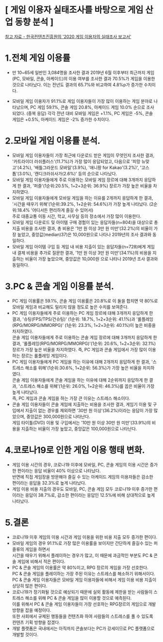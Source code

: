 [ 게임 이용자 실태조사를 바탕으로 게임 산업 동향 분석 ]
=============================

[참고 자료 - 한국컨텐츠진흥원의 '2020 게임 이용자의 실태조사 보고서'](http://www.kocca.kr/cop/bbs/view/B0000147/1842858.do?searchCnd=&searchWrd=&cateTp1=&cateTp2=&useAt=&menuNo=201825&categorys=0&subcate=0&cateCode=&type=&instNo=0&questionTp=&uf_Setting=&recovery=&option1=&option2=&year=&categoryCOM062=&categoryCOM063=&categoryCOM208=&categoryInst=&morePage=&delCode=0&qtp=&pageIndex=1)
  
  
  


1.전체 게임 이용률
=============================
- 만 10~65세 일반인 3,084명을 조사한 결과 2019년 6월 이후부터 최근까지 게임(PC, 모바일, 콘솔, 아케이드)의 이용 여부를 조사한 결과 70.5%가 게임을 이용한 것으로 나타났다.
이는 전년도 결과의 65.7%와 비교하여 4.8%p가 증가한 수치이다.   

- 모바일 게임 이용자가 91.1%로 게임 이용자들이 가장 많이 이용하는 게임 분야로 나타났으며, PC 게임 59.1%, 콘솔 게임 20.8%, 아케이드 게임 10.0% 순으로 조사되었다. (중복 응답)
각각 전년 대비 모바일 게임은 +1.1%, PC 게임은 -5%, 콘솔 게임은 +0.5%, 아케이드 게임은 -2% 증가한 수치이다.  
  


2.모바일 게임 이용률 분석.
=============================
- 모바일 게임 이용자들이 가장 최근에 다운로드 받은 게임이 무엇인지 조사한 결과,  
'카트라이더 러쉬플러스'(11.7%)가 가장 많이 응답되었고, 다음으로 '피망 뉴맞고'(4.2%), '배틀그라운드 모바일'(3.9%), '애니팡 for Kakao'(3.2%)', '고스톱'(3.0%), '캔디크러쉬사가(2.6%)' 등의 순으로 나타났다.  
- 모바일 게임 이용자들에게 주로 이용하는 모바일 게임 장르에 대해 3개까지 응답하게 한 결과, '퍼즐'(1순위:20.5%, 1+2+3순위: 36.9%) 장르가 가장 높은 비율을 차지하였다.  
- 모바일 게임 이용자들에게 모바일 게임을 하는 이유를 2개까지 응답하게 한 결과, '시간을 때우기 위해'(1순위:39.2%, 1+2순위: 54.6%)가 가장 높게 나타났다. (2순위:18.4% '어디서든 편리하게 즐길 수 있어서)  
주로 대중교통 이동 시간, 학교, 사무실 등의 장소에서 가장 많이 이용한다.  
- 모바일 게임 다운로드 및 아이템 구매 경험이 있는 응답자들(n=804)을 대상으로 총 지출 비용을 조사한 결과, 총 비용은 '1만 원 이상 3만 원 미만'(32.2%)의 비율이 가장 높았고, 
중앙값(median)37)은 10,000원으로 나타나 2019년의 조사 결과와 동일하다.  
- 모바일 게임 아이템 구입 등 게임 내 비용 지출이 있는 응답자들(n=728)에게 게임 내 결제 비용을 추가로 질문한 결과, '1만 원 이상 3만 원 미만'(34.1%)의 비용을 지출하는 비율이 가장 높았으며, 
중앙값은 10,000원 으로 나타나 2019년 조사 결과와 동일하다.  



3.PC & 콘솔 게임 이용률 분석.
=============================
-  PC 게임 이용률은 59.1%, 콘솔 게임 이용률은 20.8%로 이 둘을 합치면 약 80%로 모바일 게임과 비교해도 밀리지 않을 정도로 높은 수치를 보여준다.  
- PC 게임 이용자들에게 주로 이용하는 PC 게임 장르에 대해 3개까지 응답하게 한 결과, '슈팅(FPS/TPS/건슈팅)' (1순위: 18.7%, 1+2+3순위: 41.1%)과 
'롤플레잉(RPG/MORPG/MMORPG)' (1순위: 23.3%, 1+2+3순위: 40.1%)이 높은 비중을 차지하였다.  
콘솔 게임 이용자들에게 주로 이용하는 콘솔 게임 장르에 대해 3개까지 응답하게 한 결과,  '롤플레잉(RPG/MORPG/MMORPG)'(1순위: 20.6%, 1+2+3순위: 32.1%) 장르가 가장 높은 비율을 차지하였다.
즉, PC 게임과 콘솔 게임에서 가장 많이 이용하는 장르는 롤플레잉 게임이다.  
- PC 게임 이용자들에게 PC 게임을 하는 이유에 대해 2개까지 응답하게 한 결과, '스트레스 해소를 위해'(1순위:30.6%, 1+2순위: 56.3%)가 가장 높은 비율을 차지하였다.  
콘솔 게임 이용자들에게 콘솔 게임을 하는 이유에 대해 2순위까지 응답하게 한 결과, '스트레스 해소를 위해'(1순위: 26.0%, 1+2순위: 46.3%)를 꼽은 비율이 가장 높게 나타났다.  
즉, PC 게임과 콘솔 게임을 하는 가장 큰 이유는 스트레스 해소이다.  
- 콘솔 게임 이용자들이 콘솔 게임에 지출하는 비용을 조사한 결과, 게임기 이용 및 구입에서 지출이 없는 경우를 제외하면  '30만 원 이상'(36.2%)이라는 응답이 가장 많았으며, 중앙값은 300,000원으로 나타난다.  
게임 타이틀(DVD) 이용 및 구입에서는 '10만 원 이상 30만 원 미만'(33.9%)의 비용을 지출하는 비율이 가장 높았고, 중앙값은 100,000원으로 나타난다.  



4.코로나19로 인한 게임 이용 행태 변화.
=============================
- 게임 이용 시간의 경우, 코로나19 이후에 모바일, PC, 콘솔 게임의 이용 시간은 증가한 편이라는 응답 비율이 40% 이상으로 나타났다.  
반면에 직접 게임장을 방문해야 즐길 수 있는 아케이드 게임의 이용자들은 감소한 편이라는 응답을 32.3%로 높게 나타났다.  
- 게임 이용 비용 지출의 경우도 모바일, PC, 콘솔 게임 모두 코로나19 이후 증가한 편이라는 응답이 38.7%로, 감소한 편이라는 응답인 12.5%에 비해 상대적으로 높게 나타났다.  



5.결론
=============================
- 코로나19 이후 게임의 이용 시간과 게임 이용을 위한 비용 지출 모두 증가한 편이다.  
- 모바일 게임의 경우 91.1%로 가장 많은 이용률을 보이지만 간단하게 즐길수 있는 퍼즐류의 게임을 하면서   
시간을 때우기 위해서 플레이하는 경우가 많고, 이 때문에 과금적인 부분도 PC & 콘솔 게임에 비해서 적은 편이다.
- PC & 콘솔 게임의 이용률은 약 80%이고, RPG 장르의 게임을 가장 선호한다.  
PC & 콘솔 게임을 플레이하는 가장 주된 이유는 스트레스를 해소하기 위해서이다.  
PC & 콘솔 게임 이용자들은 모바일 게임 이용자들에 비해서 게임 이용 비용 지출이 상당히 많은 편이다.
- 코로나19가 장기화될 것으로 예상되기 때문에 실외 활동에 제한을 받는 사람들이 스트레스 해소를 위해 PC & 콘솔 게임을 많이 이용할 것으로 예측된다.  
이를 위해서 PC & 콘솔 게임 이용자들이 가장 선호하는 RPG장르의 게임으로 개발 방향을 잡을 예정이다.  
또한 사회에서 규제된 행동들을 컨텐츠화 하여 사람들의 스트레스를 풀 수 있도록 컨텐츠 기획 방향을 잡겠다.  
- 개발 플랫폼은 국내에서는 아직까지 콘솔보다는 PC가 강세이므로 PC 플랫폼으로 개발할 것이다.



















